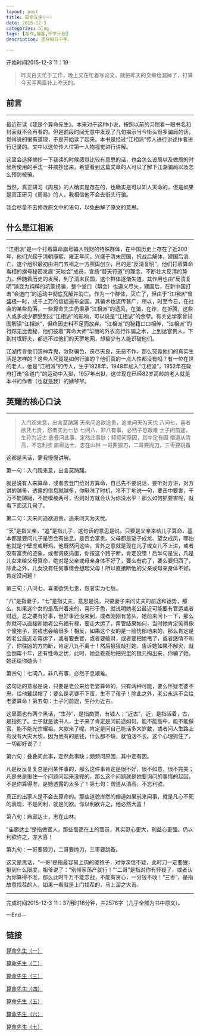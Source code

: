 ```yaml
---
layout: post
title: 算命先生(一)
date: 2015-12-3
categories: blog
tags: [写作,博客,千字计划]
description: 坚持每日千字。

---
```

开始时间2015-12-3 11：19
> 昨天白天忙于工作，晚上又在忙着写论文，就把昨天的文章给漏掉了，打算今天写两篇补上昨天的。## 前言
***最近在读《我是个算命先生》。本来对于这种小说，按照以前的习惯看一眼书名和封面就不会再看的。但是前段时间无意中发现了几句揭示当今街头很多骗局的话，觉得说的很有道理，于是开始读了起来。本书是经过“江相派”传人进行讲述作者进行记录的。文中以这位传人位第一人物视觉进行讲解。
这里会选择摘抄一下我读的时候感觉比较有意思的话，也会怎么设局以及做局的时候所使用的手法一并摘抄出来。希望看到这篇文章的人可以了解下江湖骗局以及怎么预防被骗。
当然，真正研习《周易》的人确实是存在的，也确实是可以知人天命的。但是如果是真正研习《周易》的人，我相信他不会去街头行骗。
我会尽量不去修改原文中的语句，以免曲解了原文的意思。
## 什么是江相派
***
“江相派”是一个打着算命旗号骗人钱财的特殊群体，在中国历史上存在了近300年，他们兴起于清朝康熙、雍正年间，兴盛于清末民国，抗战后解体，建国后消亡。这个组织最初由洪门五祖之一方照舆创立，目的是“反清复明”，他们打着算命看相的旗号秘密发展“天地会”成员，宣扬“替天行道”的理念，不断壮大反清的势力。但随着历史的发展，到了清末民国，这个群体逐渐失道，其作用也由“反清复明”演变为纯粹的坑蒙拐骗，整个堂口（帮会）也道义尽失，建国后，在新中国打击“会道门”的运动中彻底瓦解并消亡。作为一个群体，灭亡了，但由于“江相派”曾盛极一时，成千上万的信徒遍布全国，其骗术也流传甚广，所以，时至今日，在社会的某些角落，一些算命先生仍秉承“江相派”的遗风，在骗，在诈，在折腾，这些人或多或少都受到过“江相派”的影响，可以说是“江相派”的余孽。有关史学家曾试图解读“江相派”，但终因史料不足而放弃。“江相派”的秘籍口口相传，“江相派”的行踪无比诡秘，他们披着“算命大师”华丽的外衣恣行诈骗之术，上到达官贵人，下到村氓野夫，都逃不过他们的天罗地网，却极少有人能识破他们。

江湖传言他们装神弄鬼，敛财骗色，丧尽天良，无恶不作，那么究竟他们的真实生活是怎样的？这些人究竟是如何行骗的？他们真的一点人性都没有吗？有一位在世的老人，他是“江相派”的传人，生于1928年，1948年加入“江相派”，1952年在政府打击“会道门”的运动中入狱，1957年出狱，这位现在已经82岁高龄的老人就是本书的作者（也就是我）的姨爷爷。
## 英耀的核心口诀
***
> 入门观来意，出言莫踌躇
> 天来问追欲追贵，追来问天为天忧
> 八问七，喜者欲凭七贵，怨者实为七愁
> 七问八，非八有事，必然子息艰难
> 士子问前途，生孙为近古
> 叠叠问此事，定然此事缺；频频问原因，其中定有因
> 僧道从清高，不忘利欲
> 庙廊达士，志在山林
> 一哥要狠刀，二哥要抛刀，三枣要跳蚤


这都是黑话，需我慢慢讲解。

第一句：入门观来意，出言莫踌躇。

就是说有人来算命，或者去登门给对方算命，自己先不要说话，要听对方讲，对方讲的越多，透露的信息就越多，你瞅准了时机，冷不丁地说一句，要击中要害，千万不能踌躇，不能模棱两可，否则对方就会认为你没水平！那么如何抓要害呢，就看下面这几句了。

第二句：天来问追欲追贵，追来问天为天忧。

“天”是指父亲，“追”是指儿子，这句话的意思是说，只要是父亲来给儿子算命，基本都是要问儿子是否会有出息，是否会富贵。父母都是望子成龙、望女成凤，哪怕他就是个壁虎或野鸡。他既然问这些，言外之意就是现在儿子或女儿不上进，或者没有富贵的迹象，或者调皮捣蛋，你按这个路子断，肯定没错！后半句是说，凡是儿女来给父母算命，绝对是父亲或母亲身体不好了，要么有病了，要么要归西了，除此之外，儿女没有任何事情会想起父母！所以直接断他的父亲或母亲身体不好，肯定没问题！

第三句：八问七，喜者欲凭七贵，怨者实为七愁。

“八”是指妻子，“七”是指丈夫，意思是说，只要妻子来问丈夫的前途和运势，那么，如果这个女的是高兴着来的，喜形于色，就说明她老公最近可能要有官运或者财运，总之要有好事，但好事还没来到，或者刚刚有苗头，她前来问卜一下，那么你就可以直接断她老公有福有禄，要走大运了，甭管结果如何，当时她肯定笑得像个傻狍子，赏钱也会给很多！相反，如果这个女的是一脸忧郁地来的，那么肯定是她老公最近走霉运了，或者要丢官，或者要破财，或者要把她甩了，或者感情不和了，你往凶的方向断，肯定八九不离十！然后狠狠敲打她，告诉她如果不解灾，就会倒霉十年，还有性命之忧，此时，她会乖乖地把兜里的银元掏出来，你骗了她，她还给你磕头！

第四句：七问八，非八有事，必然子息艰难。

这句话的意思是说，只要是老公来给老婆算命的，只有两种可能，要么怀疑老婆不忠，给他戴绿帽了；要么是老婆不下蛋，生不了孩子！除此之外，老公永远不会给老婆算命！第五句：士子问前途，生孙为近古。

这里面也有两个黑话，“生孙”，是指商贾，有钱人；“近古”，近，是指活着，古，是指死了。士子就是读书人，士子来了肯定是问前途如何，能不能高中，能不能做官，能不能光宗耀祖。大款来了呢，肯定是问自己能活多大岁数，或者问人生路上有没有大灾大坎，因为他有的是钱，什么都不缺，就怕活不长。这个心理抓住了，一切都好说了！

第六句：叠叠问此事，定然此事缺；频频问原因，其中定有因。

凡是反反复复总是问某件事的，那么这件事肯定是很不好，很不如意，很不完美；凡是总是揪住一个问题问起来没完的，那么这个问题就是她要询问的事情的起因，不是你算得准，是她透露的太多了！第七句：僧道从清高，不忘利欲。

真正的出家人是不会去算命的。那些道貌岸然的僧道如果前来问事，就是凡心不死的表现，不是问利，就是问欲。你以利欲许之，他必然大喜！

第八句：庙廊达士，志在山林。

“庙廊达士”是指做官人，那些高高在上的官员，其实野心更大，利益心更强。仍以利欲许之，亦大喜！

第九句：一哥要狠刀，二哥要抛刀，三枣要跳蚤。

这又是黑话，“一哥”是指最容易上钩的傻狍子，对你深信不疑，此时刀一定要狠，狠到什么限度，祖爷说了：“别倾家荡产就行！”“二哥”是指对你有怀疑了，或者认为你算得不准，那么此时千万不能恋战，不能有贪心，一分钱不收！“三枣”，是指故意找茬的人，如果一看就是上门找茬的，马上溜之大吉。***
完成时间2015-12-3 11：37用时18分钟，共2576字（几乎全部为书中原文）。

—End—

## 链接

[算命先生（一）](http://showhilllee.github.io/blog/2015/12/03/the-fortune-teller/)

[算命先生（二）](http://showhilllee.github.io/blog/2015/12/03/the-fortune-teller2/)

[算命先生（三）](http://showhilllee.github.io/blog/2015/12/04/the-fortune-teller3/)

[算命先生（四）](http://showhilllee.github.io/blog/2015/12/05/the-fortune-teller4/)

[算命先生（五）](http://showhilllee.github.io/blog/2015/12/06/the-fortune-teller5/)

[算命先生（六）](http://showhilllee.github.io/blog/2015/12/07/the-fortune-teller6/)

[算命先生（七）](http://showhilllee.github.io/blog/2015/12/08/the-fortune-teller7/)







